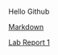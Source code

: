 Hello Github

[Markdown](https://BenMiller0.github.io/cse15l-lab-reports/test.html)

[Lab Report 1](https:///BenMiller0.github.io/cse15l-lab-reports/Lab-Report1.html)
